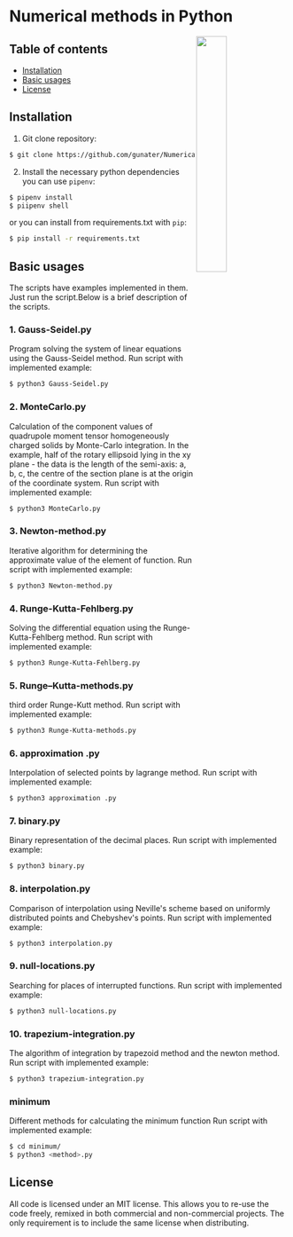 # Numerical methods in Python
<img align="right" width="33%" src="https://cdn-icons.flaticon.com/png/512/3655/premium/3655656.png?token=exp=1636213654~hmac=fae5f5beb97606b18b860f2b4fc57b59">

## Table of contents

* [Installation](#installation)
* [Basic usages](#basic-usages)
* [License](#license)

## Installation

1. Git clone repository:
```bash
$ git clone https://github.com/gunater/NumericalMethods.git
```
2. Install the necessary python dependencies you can use `pipenv`:
```bash
$ pipenv install
$ piipenv shell
```
or you can install from requirements.txt with `pip`:
```bash
$ pip install -r requirements.txt
```
## Basic usages
The scripts have examples implemented in them. Just run the script.Below is a brief description of the scripts.
### 1. Gauss-Seidel.py
Program solving the system of linear equations using the Gauss-Seidel method.
Run script with implemented example:
```bash
$ python3 Gauss-Seidel.py
```
### 2. MonteCarlo.py
Calculation of the component values of quadrupole moment tensor
homogeneously charged solids by Monte-Carlo integration. In the example, half of the rotary ellipsoid lying in the xy plane - the data is the length of the semi-axis: a, b,
c, the centre of the section plane is at the origin of the coordinate system.
Run script with implemented example:
```bash
$ python3 MonteCarlo.py
```
### 3. Newton-method.py
Iterative algorithm for determining the approximate value of the element of function.
Run script with implemented example:
```bash
$ python3 Newton-method.py
```
### 4. Runge-Kutta-Fehlberg.py
Solving the differential equation using the Runge-Kutta-Fehlberg method.
Run script with implemented example:
```bash
$ python3 Runge-Kutta-Fehlberg.py
```
### 5. Runge–Kutta-methods.py
third order Runge-Kutt method.
Run script with implemented example:
```bash
$ python3 Runge-Kutta-methods.py
```
### 6. approximation .py
Interpolation of selected points by lagrange method.
Run script with implemented example:
```bash
$ python3 approximation .py
```
### 7. binary.py
Binary representation of the decimal places.
Run script with implemented example:
```bash
$ python3 binary.py
```
### 8. interpolation.py
Comparison of interpolation using Neville's scheme based on uniformly distributed points and Chebyshev's points.
Run script with implemented example:
```bash
$ python3 interpolation.py
```
### 9. null-locations.py
Searching for places of interrupted functions.
Run script with implemented example:
```bash
$ python3 null-locations.py
```
### 10. trapezium-integration.py
The algorithm of integration by trapezoid method and the newton method.
Run script with implemented example:
```bash
$ python3 trapezium-integration.py
```
### minimum
Different methods for calculating the minimum function 
Run script with implemented example:
```bash
$ cd minimum/
$ python3 <method>.py
```
## License
All code is licensed under an MIT license. This allows you to re-use the code freely, remixed in both commercial and non-commercial projects. The only requirement is to include the same license when distributing.


